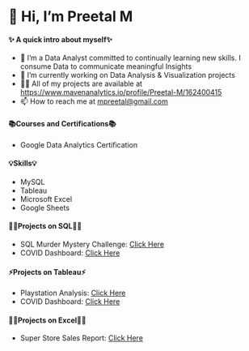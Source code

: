 # 👋 Hi, I’m Preetal M
#### ✨ A quick intro about myself✨
- 🌱  I’m a Data Analyst committed to continually learning new skills. I consume Data to communicate meaningful Insights
- 🔭  I’m currently working on Data Analysis & Visualization projects
- 👨‍💻  All of my projects are available at https://www.mavenanalytics.io/profile/Preetal-M/162400415
- 📫  How to reach me at mpreetal@gmail.com

<!---
PreetalM/PreetalM is a ✨ special ✨ repository because its `README.md` (this file) appears on your GitHub profile.
You can click the Preview link to take a look at your changes.
--->

#### 📚Courses and Certifications📚
- Google Data Analytics Certification

#### 💡Skills💡
- MySQL
- Tableau
- Microsoft Excel
- Google Sheets

#### 👩‍💻Projects on SQL👩‍💻
- SQL Murder Mystery Challenge: [Click Here](https://github.com/PreetalM/SQL-Murder-Mystery/blob/main/README.md)
- COVID Dashboard: [Click Here](https://github.com/PreetalM/COVID-19-Data-Exploration-Project)

#### ⚡Projects on Tableau⚡
- Playstation Analysis: [Click Here](https://public.tableau.com/app/profile/preetal/viz/VideoGames_16851621708850/PlaystationAnalysis)
- COVID Dashboard: [Click Here](https://public.tableau.com/app/profile/preetal/viz/CovidDashboard_16747568011090/Dashboard1)

#### 👩‍💻Projects on Excel👩‍💻
- Super Store Sales Report: [Click Here](https://github.com/PreetalM/Excel-Super-Store-Sales-Report)
